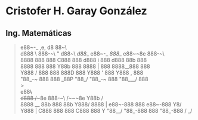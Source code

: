 # Cristofer H. Garay González
## Ing. Matemáticas
>  e88~-_         ,e,          d8              88~\                         
> d888   \ 888-~\  "   d88~\ _d88__  e88~-_  _888__  e88~~8e  888-~\        
> 8888     888    888 C888    888   d888   i  888   d888  88b 888            
> 8888     888    888  Y88b   888   8888   |  888   8888__888 888             
> Y888   / 888    888   888D  888   Y888   '  888   Y888    , 888              
>  "88_-~  888    888 \_88P   "88_/  "88_-~   888    "88___/  888                
>                                                                                       >                      
>  e88~~\                                    
> d888       /~~~8e  888-~\   /~~~8e  Y88b  /    
> 8888 __        88b 888          88b  Y888/ 
> 8888   |  e88~-888 888     e88~-888   Y8/
> Y888   | C888  888 888    C888  888    Y 
>  "88__/   "88_-888 888     "88_-888   /
>                                     _/ 